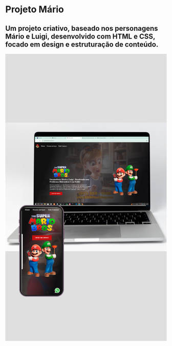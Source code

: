 <h1>Projeto Mário</h1>
<h2>Um projeto criativo, baseado nos personagens Mário e Luigi, desenvolvido com HTML e CSS, focado em design e estruturação de conteúdo.</h2>

<img src="https://github.com/AndreOliveira97-Dev/Projeto-Mario/blob/main/img/img-mario-github.png?raw=true" width="900" heigth="300"/>
